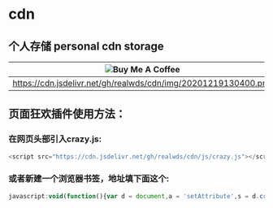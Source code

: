 # cdn

## 个人存储 personal cdn storage

| ![Buy Me A Coffee](https://cdn.jsdelivr.net/gh/realwds/cdn/img/20201219130400.png) | ![PayPal To Me](https://cdn.jsdelivr.net/gh/realwds/cdn/img/20201219130401.svg) |
| ------------ | ------------ |
|  https://cdn.jsdelivr.net/gh/realwds/cdn/img/20201219130400.png | https://cdn.jsdelivr.net/gh/realwds/cdn/img/20201219130401.svg |


## 页面狂欢插件使用方法：

### 在网页头部引入crazy.js:

``` js
<script src="https://cdn.jsdelivr.net/gh/realwds/cdn/js/crazy.js"></script> 
```

### 或者新建一个浏览器书签，地址填下面这个:

``` js
javascript:void(function(){var d = document,a = 'setAttribute',s = d.createElement('script');s[a]('type','text/javascript');s[a]('src','https://cdn.jsdelivr.net/gh/realwds/cdn/js/crazy.js');d.head.appendChild(s);})(); 
```
